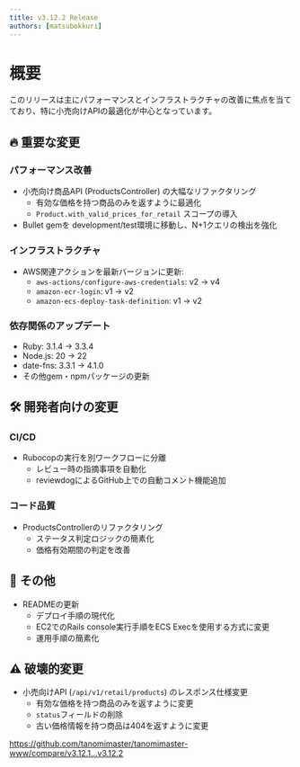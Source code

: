 ```yaml
---
title: v3.12.2 Release
authors: [matsubokkuri]
---
```


<!-- truncate -->


# 概要

このリリースは主にパフォーマンスとインフラストラクチャの改善に焦点を当てており、特に小売向けAPIの最適化が中心となっています。

## 🔥 重要な変更

### パフォーマンス改善
- 小売向け商品API (ProductsController) の大幅なリファクタリング
  - 有効な価格を持つ商品のみを返すように最適化
  - `Product.with_valid_prices_for_retail` スコープの導入
- Bullet gemを development/test環境に移動し、N+1クエリの検出を強化

### インフラストラクチャ
- AWS関連アクションを最新バージョンに更新:
  - `aws-actions/configure-aws-credentials`: v2 → v4
  - `amazon-ecr-login`: v1 → v2
  - `amazon-ecs-deploy-task-definition`: v1 → v2

### 依存関係のアップデート
- Ruby: 3.1.4 → 3.3.4
- Node.js: 20 → 22
- date-fns: 3.3.1 → 4.1.0
- その他gem・npmパッケージの更新

## 🛠 開発者向けの変更

### CI/CD
- Rubocopの実行を別ワークフローに分離
  - レビュー時の指摘事項を自動化
  - reviewdogによるGitHub上での自動コメント機能追加

### コード品質
- ProductsControllerのリファクタリング
  - ステータス判定ロジックの簡素化
  - 価格有効期間の判定を改善

## 📝 その他
- READMEの更新
  - デプロイ手順の現代化
  - EC2でのRails console実行手順をECS Execを使用する方式に変更
  - 運用手順の簡素化

## ⚠️ 破壊的変更
- 小売向けAPI (`/api/v1/retail/products`) のレスポンス仕様変更
  - 有効な価格を持つ商品のみを返すように変更
  - `status`フィールドの削除
  - 古い価格情報を持つ商品は404を返すように変更

https://github.com/tanomimaster/tanomimaster-www/compare/v3.12.1...v3.12.2

